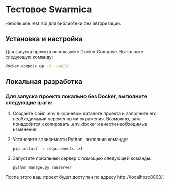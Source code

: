 # Тестовое Swarmica

Небольшое rest api для библиотеки без авторизации.

## Установка и настройка

Для запуска проекта используйте Docker Compose. Выполните следующую команду:

```bash
docker-compose up -d --build
```

## Локальная разработка
### Для запуска проекта локально без Docker, выполните следующие шаги:

1. Создайте файл .env в корневом каталоге проекта и заполните его необходимыми переменными окружения. Возможно, вам понадобится скопировать .env_docker и внести необходимые изменения.

2. Установите зависимости Python, выполнив команду:

    ```bash
    pip install -r requirements.txt
    ```
3. Запустите локальный сервер с помощью следующей команды:
    ```bash
    python manage.py runserver
    ```
После этого ваш проект будет доступен по адресу http://localhost:8000/.